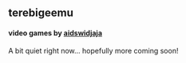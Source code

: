 ## terebigeemu
#### video games by [aidswidjaja](https://github.com/aidswidjaja)

A bit quiet right now... hopefully more coming soon!
